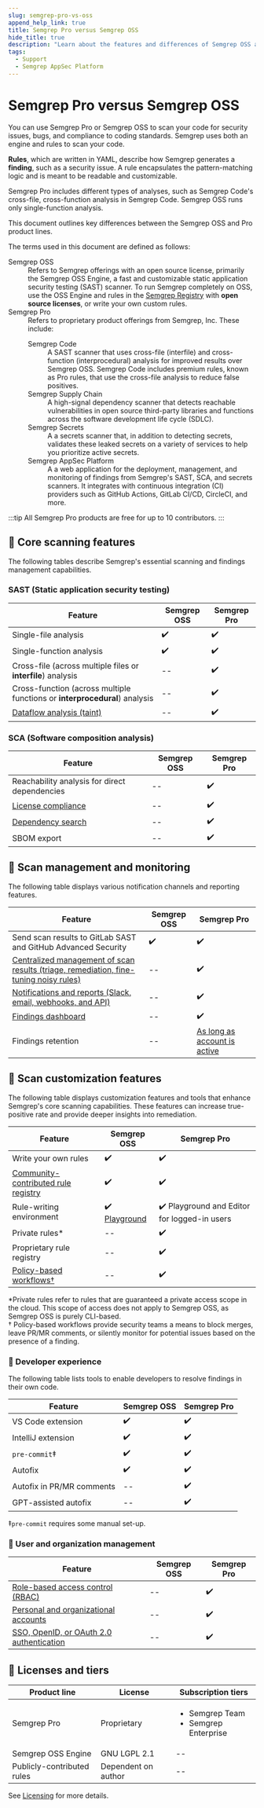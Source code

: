 ```yaml
---
slug: semgrep-pro-vs-oss
append_help_link: true
title: Semgrep Pro versus Semgrep OSS
hide_title: true
description: "Learn about the features and differences of Semgrep OSS and Semgrep Pro."
tags:
  - Support
  - Semgrep AppSec Platform
---
```


# Semgrep Pro versus Semgrep OSS

You can use Semgrep Pro or Semgrep OSS to scan your code for security issues, bugs, and compliance to coding standards. Semgrep uses both an engine and rules to scan your code.

**Rules**, which are written in YAML, describe how Semgrep generates a **finding**, such as a security issue. A rule encapsulates the pattern-matching logic and is meant to be readable and customizable.

Semgrep Pro includes different types of analyses, such as Semgrep Code's cross-file, cross-function analysis in Semgrep Code. Semgrep OSS runs only single-function analysis.

This document outlines key differences between the Semgrep OSS and Pro product lines.

The terms used in this document are defined as follows:

<dl>
  <dt>Semgrep OSS</dt>
  <dd>
    Refers to Semgrep offerings with an open source license, primarily the Semgrep OSS Engine, a fast and customizable static application security testing (SAST) scanner. To run Semgrep completely on OSS, use the OSS Engine and rules in the <a href="https://semgrep.dev/r/"><i class="fas fa-external-link fa-xs"></i> Semgrep Registry</a> with <strong>open source licenses</strong>, or write your own custom rules.
  </dd>
  <dt>Semgrep Pro</dt>
  <dd>
    Refers to proprietary product offerings from Semgrep, Inc. These include:
    <dl>
      <dt>Semgrep Code</dt><dd>A SAST scanner that uses cross-file (interfile) and cross-function (interprocedural) analysis for improved results over Semgrep OSS. Semgrep Code includes premium rules, known as Pro rules, that use the cross-file analysis to reduce false positives.</dd>
      <dt>Semgrep Supply Chain</dt><dd>A high-signal dependency scanner that detects reachable vulnerabilities in open source third-party libraries and functions across the software development life cycle (SDLC).</dd>
      <dt>Semgrep Secrets</dt><dd>A a secrets scanner that, in addition to detecting secrets, validates these leaked secrets on a variety of services to help you prioritize active secrets.</dd>
      <dt>Semgrep AppSec Platform</dt><dd>A a web application for the deployment, management, and monitoring of findings from Semgrep's SAST, SCA, and secrets scanners. It integrates with continuous integration (CI) providers such as GitHub Actions, GitLab CI/CD, CircleCI, and more.</dd>
    </dl>
  </dd>
</dl>

:::tip
All Semgrep Pro products are free for up to 10 contributors.
:::

## 🔎 Core scanning features

The following tables describe Semgrep's essential scanning and findings management capabilities.

### SAST (Static application security testing)

| Feature                                                                               | Semgrep OSS | Semgrep Pro |
| ------------------------------------------------------------------------------------- | ----------- | ---------------------- |
| Single-file analysis                                                      | ✔️          | ✔️                     |
| Single-function analysis  | ✔️          | ✔️         |
| Cross-file (across multiple files or **interfile**) analysis        | --          | ✔️                     |
| Cross-function (across multiple functions or **interprocedural**) analysis     | -- | ✔️                         | --          | ✔️     |
| [Dataflow analysis (taint)](/semgrep-code/semgrep-pro-engine-intro)       | --          | ✔️                     |

### SCA (Software composition analysis)

| Feature                                                         | Semgrep OSS | Semgrep Pro |
| --------------------------------------------------------------- | ----------- | ------------------------------ |
| Reachability analysis for direct dependencies                   | --          | ✔️                             |
| [License compliance](/semgrep-supply-chain/license-compliance) | --          | ✔️                             |
| [Dependency search](/semgrep-supply-chain/dependency-search)    | --          | ✔️                             |
| SBOM export                                                     | --          | ✔️                             |

## 💬 Scan management and monitoring

The following table displays various notification channels and reporting features.

| Feature                                                                                                         | Semgrep OSS | Semgrep Pro |
| --------------------------------------------------------------------------------------------------------------- | ----------- | ----------------- |
| Send scan results to GitLab SAST and GitHub Advanced Security | ✔️ | ✔️ |
| [Centralized management of scan results (triage, remediation, fine-tuning noisy rules)](/semgrep-code/policies) | --          | ✔️                |
| [Notifications and reports (Slack, email, webhooks, and API)](/semgrep-appsec-platform/notifications)           | --          | ✔️                |
| [Findings dashboard](/semgrep-appsec-platform/dashboard)                                                        | --          | ✔️                |
| Findings retention                                                                                              | --          | [As long as account is active](/semgrep-code/findings/#data-retention)           |

## 🧰 Scan customization features

The following table displays customization features and tools that enhance Semgrep's core scanning capabilities. These features can increase true-positive rate and provide deeper insights into remediation.

| Feature                                                      | Semgrep OSS                                     | Semgrep Pro                            |
| ------------------------------------------------------------ | ----------------------------------------------- | -------------------------------------------- |
| Write your own rules                                         | ✔️                                              | ✔️                                           |
| [Community-contributed rule registry](https://semgrep.dev/r) | ✔️                                              | ✔️                                           |
| Rule-writing environment                                     | ✔️ [Playground](https://semgrep.dev/playground) | ✔️ Playground and Editor for logged-in users |
| Private rules\*                                              | --                                             | ✔️                                           |
| Proprietary rule registry                                    | --                                              | ✔️                                           |
| [Policy-based workflows†](/semgrep-code/policies)           | --                                              | ✔️                                           |

\*Private rules refer to rules that are guaranteed a private access scope in the cloud. This scope of access does not apply to Semgrep OSS, as Semgrep OSS is purely CLI-based.<br />
† Policy-based workflows provide security teams a means to block merges, leave PR/MR comments, or silently monitor for potential issues based on the presence of a finding.

### 🤖 Developer experience

The following table lists tools to enable developers to resolve findings in their own code.

| Feature                   | Semgrep OSS | Semgrep Pro       |
| ------------------------- | ----------- | ----------------- |
| VS Code extension         | ✔️           | ✔️                 |
| IntelliJ extension        | ✔️           | ✔️                 |
| `pre-commit`‡             | ✔️           | ✔️                 |
| Autofix                   | ✔️           | ✔️                 |
| Autofix in PR/MR comments | --          | ✔️                 |
| GPT-assisted autofix      | --          | ✔️                 |

‡`pre-commit` requires some manual set-up.

### 🏢 User and organization management

| Feature                                                                                                       | Semgrep OSS | Semgrep Pro |
| ------------------------------------------------------------------------------------------------------------- | ----------- | ----------------- |
| [Role-based access control (RBAC)](/deployment/teams) | --          | ✔️                |
| [Personal and organizational accounts](/deployment/teams)                              | --          | ✔️                |
| [SSO, OpenID, or OAuth 2.0 authentication](/deployment/sso)                                         | --          | ✔️                |

## 🧾 Licenses and tiers

<table>
    <thead>
        <tr>
            <th>Product line</th>
            <th>License</th>
            <th>Subscription tiers</th>
        </tr>
    </thead>
    <tbody>
        <tr>
            <td>Semgrep Pro</td>
            <td>Proprietary</td>
            <td><ul><li>Semgrep Team</li>
            <li>Semgrep Enterprise</li></ul></td>
        </tr>
        <tr>
            <td>Semgrep OSS Engine</td>
            <td>GNU LGPL 2.1</td>
            <td>--</td>
        </tr>
        <tr>
            <td>Publicly-contributed rules</td>
            <td>Dependent on author</td>
            <td>--</td>
        </tr>
    </tbody>
</table>

See [<i class="fa-regular fa-file-lines"></i> Licensing](/licensing) for more details.

<!-- don't have a good place to put this for now.

## Differences between Semgrep Code and Semgrep Supply Chain

The following table displays differences between Semgrep Code and Semgrep Supply Chain.

<table>
  <thead>
    <tr>
      <th>Feature</th>
      <th>Semgrep Code</th>
      <th>Semgrep Supply Chain</th>
    </tr>
  </thead>
  <tbody>
    <tr>
      <td>Type of tool</td>
      <td>Static application security testing (SAST)</td>
      <td>Software composition analysis (SCA)</td>
    </tr>
    <tr>
      <td>Scan target</td>
      <td>First-party code (your codebase or repository)</td>
      <td>Open source dependencies</td>
    </tr>
    <tr>
      <td>Triage workflow</td>
      <td>
        Findings can be categorized as:
        <ul>
          <li>Ignored (to triage false positives)</li>
          <li>Closed (resolved) by refactoring code</li>
          <li>Removed</li>
        </ul>
      </td>
      <td>
        Findings can be categorized as:
        <ul>
          <li>New</li>
          <li>In progress</li>
          <li>Fixed</li>
          <li>Ignored</li>
        </ul>
      </td>
    </tr>
    <tr>
      <td>Remediation workflow</td>
      <td>Code refactoring</td>
      <td>Upgrading or removing the dependency, code refactoring</td>
    </tr>
    <tr>
      <td>Notification channels</td>
      <td>Slack, Email, Webhooks</td>
      <td>Slack</td>
    </tr>
  </tbody>
</table> -->
